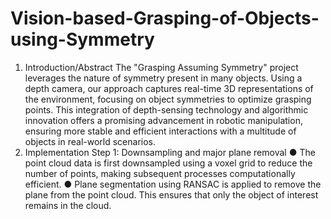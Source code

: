 # Vision-based-Grasping-of-Objects-using-Symmetry

1.	Introduction/Abstract
The "Grasping Assuming Symmetry" project leverages the nature of symmetry present in many objects. Using a depth camera, our approach captures real-time 3D representations of the environment, focusing on object symmetries to optimize grasping points. This integration of depth-sensing technology and algorithmic innovation offers a promising advancement in robotic manipulation, ensuring more stable and efficient interactions with a multitude of objects in real-world scenarios.
2. Implementation
Step 1: Downsampling and major plane removal
●	The point cloud data is first downsampled using a voxel grid to reduce the number of points, making subsequent processes computationally efficient.
●	Plane segmentation using RANSAC is applied to remove the plane from the point cloud. This ensures that only the object of interest remains in the cloud.
